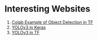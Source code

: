 # Interesting Websites
1. [Colab Example of Object Detection in TF](https://github.com/tensorflow/hub/blob/master/examples/colab/tf2_object_detection.ipynb)
2. [YOLOv3 in Keras](https://machinelearningmastery.com/how-to-perform-object-detection-with-yolov3-in-keras)
3. [YOLOv3 in TF](https://medium.com/@shahkaran76/yolo-object-detection-algorithm-in-tensorflow-e080a58fa79b)